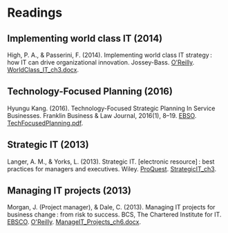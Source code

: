 # Readings

## Implementing world class IT (2014)

High, P. A., & Passerini, F. (2014). Implementing world class IT strategy : how IT can drive organizational innovation. Jossey-Bass. [O'Reilly](https://learning.oreilly.com/library/view/implementing-world-class/9781118634110/). [WorldClass_IT_ch3.docx](WorldClass_IT_ch3.docx).

## Technology-Focused Planning (2016)

Hyungu Kang. (2016). Technology-Focused Strategic Planning In Service Businesses. Franklin Business & Law Journal, 2016(1), 8–19. [EBSO](https://search.ebscohost.com/login.aspx?direct=true&AuthType=ip,sso&db=bth&AN=112407344&site=eds-live). [TechFocusedPlanning.pdf](TechFocusedPlanning.pdf).

## Strategic IT (2013)

Langer, A. M., & Yorks, L. (2013). Strategic IT. [electronic resource] : best practices for managers and executives. Wiley. [ProQuest](https://ebookcentral.proquest.com/lib/ncent-ebooks/detail.action?docID=1158348#). [StrategicIT_ch3](StrategicIT_ch3.pdf).

## Managing IT projects (2013)

Morgan, J. (Project manager), & Dale, C. (2013). Managing IT projects for business change : from risk to success. BCS, The Chartered Institute for IT. [EBSCO](https://search.ebscohost.com/login.aspx?direct=true&AuthType=ip,sso&db=cat01034a&AN=nu.EBC1213993&site=eds-live). [O'Reilly](https://learning.oreilly.com/library/view/managing-it-projects/9781780171609/). [ManageIT_Projects_ch6.docx](ManageIT_Projects_ch6.docx).

